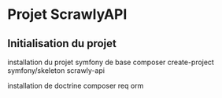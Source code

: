 # Projet ScrawlyAPI

## Initialisation du projet
installation du projet symfony de base
composer create-project symfony/skeleton scrawly-api

installation de doctrine
composer req orm
